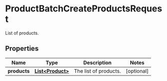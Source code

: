 

# ProductBatchCreateProductsRequest

List of products.

## Properties

| Name | Type | Description | Notes |
|------------ | ------------- | ------------- | -------------|
|**products** | [**List&lt;Product&gt;**](Product.md) | The list of products. |  [optional] |



